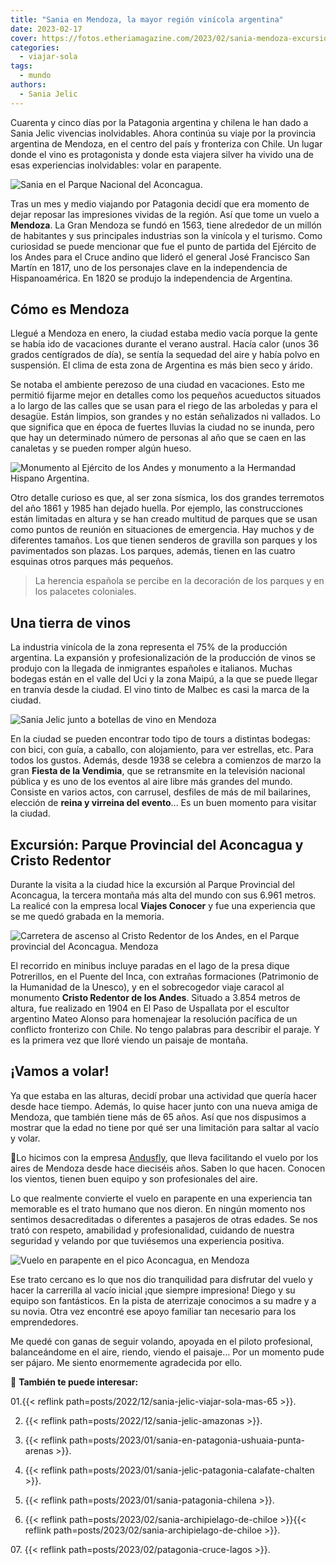 ```yaml
---
title: "Sania en Mendoza, la mayor región vinícola argentina"
date: 2023-02-17
cover: https://fotos.etheriamagazine.com/2023/02/sania-mendoza-excursion.jpg
categories: 
  - viajar-sola
tags: 
  - mundo
authors: 
  - Sania Jelic
---
```


Cuarenta y cinco días por la Patagonia argentina y chilena le han dado a Sania Jelic 
vivencias inolvidables. Ahora continúa su viaje por la provincia argentina de Mendoza, 
en el centro del país y fronteriza con Chile. Un lugar donde el vino es protagonista y 
donde esta viajera silver ha vivido una de esas experiencias inolvidables: volar en 
parapente. 

![Sania en el Parque Nacional del Aconcagua.](https://fotos.etheriamagazine.com/2023/02/sania-mendoza-excursion.jpg "Sania en el Parque Nacional del Aconcagua. © Sania Jelic")

Tras un mes y medio viajando por Patagonia decidí que era momento de dejar reposar las 
impresiones vividas de la región. Así que tome un vuelo a **Mendoza**. La Gran Mendoza 
se fundó en 1563, tiene alrededor de un millón de habitantes y sus principales 
industrias son la vinícola y el turismo. Como curiosidad se puede mencionar que fue el 
punto de partida del Ejército de los Andes para el Cruce andino que lideró el general 
José Francisco San Martín en 1817, uno de los personajes clave en la independencia de 
Hispanoamérica. En 1820 se produjo la independencia de Argentina. 

## Cómo es Mendoza

Llegué a Mendoza en enero, la ciudad estaba medio vacía porque la gente se había ido de 
vacaciones durante el verano austral. Hacía calor (unos 36 grados centígrados de día), 
se sentía la sequedad del aire y había polvo en suspensión. El clima de esta zona de 
Argentina es más bien seco y árido. 

Se notaba el ambiente perezoso de una ciudad en vacaciones. Esto me permitió fijarme 
mejor en detalles como los pequeños acueductos situados a lo largo de las calles que se 
usan para el riego de las arboledas y para el desagüe. Están limpios, son grandes y no 
están señalizados ni vallados. Lo que significa que en época de fuertes lluvias la 
ciudad no se inunda, pero que hay un determinado número de personas al año que se caen 
en las canaletas y se pueden romper algún hueso. 

![Monumento al Ejército de los Andes y monumento a la Hermandad Hispano Argentina.](https://fotos.etheriamagazine.com/2023/02/Mendoza-monumentos.jpg "Monumento al Ejército de los Andes y monumento a la Hermandad Hispano Argentina. © SJ")

Otro detalle curioso es que, al ser zona sísmica, los dos grandes terremotos del año 
1861 y 1985 han dejado huella. Por ejemplo, las construcciones están limitadas en altura 
y se han creado multitud de parques que se usan como puntos de reunión en situaciones de 
emergencia. Hay muchos y de diferentes tamaños. Los que tienen senderos de gravilla son 
parques y los pavimentados son plazas. Los parques, además, tienen en las cuatro 
esquinas otros parques más pequeños. 

> La herencia española se percibe en la decoración de los parques y en los palacetes 
> coloniales. 

## Una tierra de vinos

La industria vinícola de la zona representa el 75% de la producción argentina. La 
expansión y profesionalización de la producción de vinos se produjo con la llegada de 
inmigrantes españoles e italianos. Muchas bodegas están en el valle del Uci y la zona 
Maipú, a la que se puede llegar en tranvía desde la ciudad. El vino tinto de Malbec es 
casi la marca de la ciudad. 

![Sania Jelic junto a botellas de vino en Mendoza](https://fotos.etheriamagazine.com/2023/02/sania-bodegas-vinos.jpg "En Mendoza hay muchas bodegas que se pueden visitar para catar sus vinos. © SJ")

En la ciudad se pueden encontrar todo tipo de tours a distintas bodegas: con bici, con 
guía, a caballo, con alojamiento, para ver estrellas, etc. Para todos los gustos. 
Además, desde 1938 se celebra a comienzos de marzo la gran **Fiesta de la Vendimia**, 
que se retransmite en la televisión nacional pública y es uno de los eventos al aire 
libre más grandes del mundo. Consiste en varios actos, con carrusel, desfiles de más de 
mil bailarines, elección de **reina y virreina del evento**... Es un buen momento para 
visitar la ciudad. 

## Excursión: Parque Provincial del Aconcagua y Cristo Redentor

Durante la visita a la ciudad hice la excursión al Parque Provincial del Aconcagua, la 
tercera montaña más alta del mundo con sus 6.961 metros. La realicé con la empresa local 
**Viajes Conocer** y fue una experiencia que se me quedó grabada en la memoria. 

![Carretera de ascenso al Cristo Redentor de los Andes, en el Parque provincial del Aconcagua. Mendoza](https://fotos.etheriamagazine.com/2023/02/sania-mendoza-carretera-cristo-redentor.jpg "Carretera de ascenso al Cristo Redentor de los Andes. © SJ")

El recorrido en minibus incluye paradas en el lago de la presa dique Potrerillos, en el 
Puente del Inca, con extrañas formaciones (Patrimonio de la Humanidad de la Unesco), y 
en el sobrecogedor viaje caracol al monumento **Cristo Redentor de los Andes**. Situado 
a 3.854 metros de altura, fue realizado en 1904 en El Paso de Uspallata por el escultor 
argentino Mateo Alonso para homenajear la resolución pacífica de un conflicto fronterizo 
con Chile. No tengo palabras para describir el paraje. Y es la primera vez que lloré 
viendo un paisaje de montaña. 

## ¡Vamos a volar!

Ya que estaba en las alturas, decidí probar una actividad que quería hacer desde hace 
tiempo. Además, lo quise hacer junto con una nueva amiga de Mendoza, que también tiene 
más de 65 años. Así que nos dispusimos a mostrar que la edad no tiene por qué ser una 
limitación para saltar al vacío y volar. 

📍Lo hicimos con la empresa 
[Andusfly](https://andusfly.com.ar/?gclid=Cj0KCQiA2-2eBhClARIsAGLQ2RlOT_NygEH0-D3XGuTJdD3VvtnaNyqOw0REaAnLhEALw_wcB), 
que lleva facilitando el vuelo por los aires de Mendoza desde hace dieciséis años. Saben 
lo que hacen. Conocen los vientos, tienen buen equipo y son profesionales del aire. 

Lo que realmente convierte el vuelo en parapente en una experiencia tan memorable es el 
trato humano que nos dieron. En ningún momento nos sentimos desacreditadas o diferentes 
a pasajeros de otras edades. Se nos trató con respeto, amabilidad y profesionalidad, 
cuidando de nuestra seguridad y velando por que tuviésemos una experiencia positiva. 

![Vuelo en parapente en el pico Aconcagua, en Mendoza](https://fotos.etheriamagazine.com/2023/02/sania-vuelo-mendoza.jpg "Sania con su compañera preparadas para el vuelo. Carretera de ascenso al Cristo Redentor de los Andes. © Sania Jelic")

Ese trato cercano es lo que nos dio tranquilidad para disfrutar del vuelo y hacer la 
carrerilla al vacío inicial ¡que siempre impresiona! Diego y su equipo son fantásticos. 
En la pista de aterrizaje conocimos a su madre y a su novia. Otra vez encontré ese apoyo 
familiar tan necesario para los emprendedores. 

Me quedé con ganas de seguir volando, apoyada en el piloto profesional, balanceándome en 
el aire, riendo, viendo el paisaje… Por un momento pude ser pájaro. Me siento 
enormemente agradecida por ello. 

📌 **También te puede interesar:** 

01.{{< reflink path=posts/2022/12/sania-jelic-viajar-sola-mas-65 >}}. 

02. {{< reflink path=posts/2022/12/sania-jelic-amazonas >}}. 

03. {{< reflink path=posts/2023/01/sania-en-patagonia-ushuaia-punta-arenas >}}. 

04. {{< reflink path=posts/2023/01/sania-jelic-patagonia-calafate-chalten >}}. 

05. {{< reflink path=posts/2023/01/sania-patagonia-chilena >}}. 

06. {{< reflink path=posts/2023/02/sania-archipielago-de-chiloe >}}{{< reflink 
path=posts/2023/02/sania-archipielago-de-chiloe >}}. 

07\. {{< reflink path=posts/2023/02/patagonia-cruce-lagos >}}.
